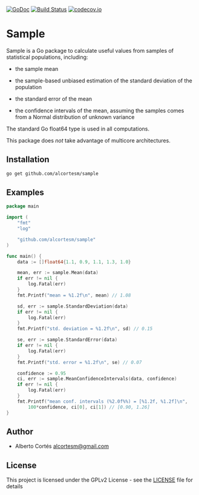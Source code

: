 [![GoDoc](https://godoc.org/github.com/alcortesm/sample?status.svg)](https://godoc.org/github.com/alcortesm/sample)
[![Build Status](https://travis-ci.org/alcortesm/sample.png)](https://travis-ci.org/alcortesm/sample)
[![codecov.io](https://codecov.io/github/alcortesm/sample/coverage.svg?branch=master)](https://codecov.io/github/alcortesm/sample?branch=master)

# Sample

Sample is a Go package to calculate useful values from samples of statistical
populations, including:

- the sample mean

- the sample-based unbiased estimation of the standard deviation of the
  population

- the standard error of the mean

- the confidence intervals of the mean, assuming the samples comes from a Normal
  distribution of unknown variance

The standard Go float64 type is used in all computations.

This package does *not* take advantage of multicore architectures.

## Installation

```bash
go get github.com/alcortesm/sample
```

## Examples

```Go
package main

import (
	"fmt"
	"log"

	"github.com/alcortesm/sample"
)

func main() {
	data := []float64{1.1, 0.9, 1.1, 1.3, 1.0}

	mean, err := sample.Mean(data)
	if err != nil {
		log.Fatal(err)
	}
	fmt.Printf("mean = %1.2f\n", mean) // 1.08

	sd, err := sample.StandardDeviation(data)
	if err != nil {
		log.Fatal(err)
	}
	fmt.Printf("std. deviation = %1.2f\n", sd) // 0.15

	se, err := sample.StandardError(data)
	if err != nil {
		log.Fatal(err)
	}
	fmt.Printf("std. error = %1.2f\n", se) // 0.07

	confidence := 0.95
	ci, err := sample.MeanConfidenceIntervals(data, confidence)
	if err != nil {
		log.Fatal(err)
	}
	fmt.Printf("mean conf. intervals (%2.0f%%) = [%1.2f, %1.2f]\n",
		100*confidence, ci[0], ci[1]) // [0.90, 1.26]
}
```

## Author

- Alberto Cortés <alcortesm@gmail.com>

## License

This project is licensed under the GPLv2 License - see the
[LICENSE](LICENSE) file for details

